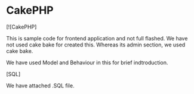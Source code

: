 CakePHP
=======

[![CakePHP]

This is sample code for frontend application and not full flashed. We have not used cake bake for created this. 
Whereas its admin section, we used cake bake. 

We have used Model and Behaviour in this for brief indtroduction.

[SQL]

We have attached .SQL file.
